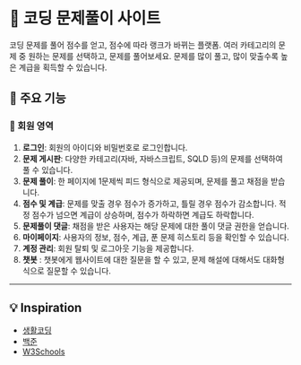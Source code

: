 # 🚀 코딩 문제풀이 사이트

코딩 문제를 풀어 점수를 얻고, 점수에 따라 랭크가 바뀌는 플랫폼. 여러 카테고리의 문제 중 원하는 문제를 선택하고, 문제를 풀어보세요. 문제를 많이 풀고, 많이 맞출수록 높은 계급을 획득할 수 있습니다.

## 🌟 주요 기능

### 👤 회원 영역

1. **로그인**: 회원의 아이디와 비밀번호로 로그인합니다.
2. **문제 게시판**: 다양한 카테고리(자바, 자바스크립트, SQLD 등)의 문제를 선택하여 풀 수 있습니다.
3. **문제 풀이**: 한 페이지에 1문제씩 피드 형식으로 제공되며, 문제를 풀고 채점을 받습니다.
4. **점수 및 계급**: 문제를 맞출 경우 점수가 증가하고, 틀릴 경우 점수가 감소합니다. 적정 점수가 넘으면 계급이 상승하며, 점수가 하락하면 계급도 하락합니다.
5. **문제풀이 댓글**: 채점을 받은 사용자는 해당 문제에 대한 풀이 댓글 권한을 얻습니다.
6. **마이페이지**: 사용자의 정보, 점수, 계급, 푼 문제 히스토리 등을 확인할 수 있습니다.
7. **계정 관리**: 회원 탈퇴 및 로그아웃 기능을 제공합니다.
8. **챗봇** : 챗봇에게 웹사이트에 대한 질문을 할 수 있고, 문제 해설에 대해서도 대화형식으로 질문할 수 있습니다.
---

## 💡 Inspiration

- [생활코딩](https://opentutorials.org/)
- [백준](https://www.acmicpc.net/)
- [W3Schools](https://www.w3schools.com/)
